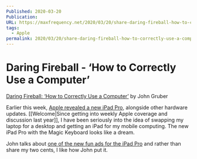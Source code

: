 ```yaml
---
Published: 2020-03-20
Publication: 
URL: https://maxfrequency.net/2020/03/20/share-daring-fireball-how-to-correctly-use-a-computer/
tags:
  - Apple
permalink: 2020/03/20/share-daring-fireball-how-to-correctly-use-a-computer/
---
```

# Daring Fireball - ‘How to Correctly Use a Computer’

[Daring Fireball: ‘How to Correctly Use a Computer’](https://daringfireball.net/linked/2020/03/19/how-to-correctly-use-a-computer) by John Gruber

Earlier this week, [Apple revealed a new iPad Pro](https://www.apple.com/newsroom/2020/03/apple-unveils-new-ipad-pro-with-lidar-scanner-and-trackpad-support-in-ipados/), alongside other hardware updates. [[Welcome|Since getting into weekly Apple coverage and discussion last year]], I have been seriously into the idea of swapping my laptop for a desktop and getting an iPad for my mobile computing. The new iPad Pro with the Magic Keyboard looks like a dream.

John talks about [one of the new fun ads for the iPad Pro](https://www.youtube.com/watch?v=w0P0FQ770dE) and rather than share my two cents, I like how John put it.